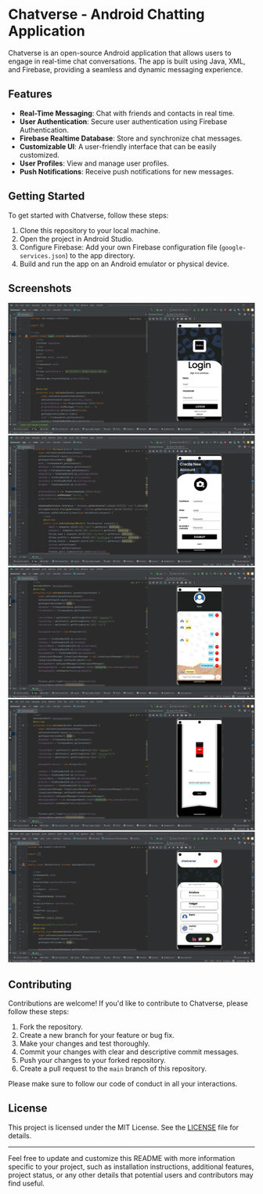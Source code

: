 # Chatverse - Android Chatting Application

Chatverse is an open-source Android application that allows users to engage in real-time chat conversations. The app is built using Java, XML, and Firebase, providing a seamless and dynamic messaging experience.

## Features

- **Real-Time Messaging**: Chat with friends and contacts in real time.
- **User Authentication**: Secure user authentication using Firebase Authentication.
- **Firebase Realtime Database**: Store and synchronize chat messages.
- **Customizable UI**: A user-friendly interface that can be easily customized.
- **User Profiles**: View and manage user profiles.
- **Push Notifications**: Receive push notifications for new messages.

## Getting Started

To get started with Chatverse, follow these steps:

1. Clone this repository to your local machine.
2. Open the project in Android Studio.
3. Configure Firebase: Add your own Firebase configuration file (`google-services.json`) to the app directory.
4. Build and run the app on an Android emulator or physical device.

## Screenshots

![Screenshot 1](LOGIN.png)
![Screenshot 2](signup.png)
![Screenshot 3](chatwindow.png)
![Screenshot 4](settings.png)
![Screenshot 5](mainactivity.png)

## Contributing

Contributions are welcome! If you'd like to contribute to Chatverse, please follow these steps:

1. Fork the repository.
2. Create a new branch for your feature or bug fix.
3. Make your changes and test thoroughly.
4. Commit your changes with clear and descriptive commit messages.
5. Push your changes to your forked repository.
6. Create a pull request to the `main` branch of this repository.

Please make sure to follow our code of conduct in all your interactions.

## License

This project is licensed under the MIT License. See the [LICENSE](LICENSE) file for details.

---

Feel free to update and customize this README with more information specific to your project, such as installation instructions, additional features, project status, or any other details that potential users and contributors may find useful.
